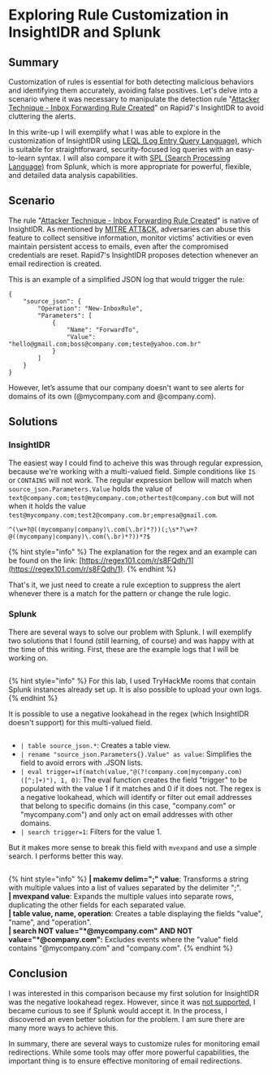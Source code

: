 # Exploring Rule Customization in InsightIDR and Splunk

## Summary

Customization of rules is essential for both detecting malicious behaviors and identifying them accurately, avoiding false positives. Let's delve into a scenario where it was necessary to manipulate the detection rule "[Attacker Technique - Inbox Forwarding Rule Created](https://docs.rapid7.com/insightidr/cloud-service-activity/)" on Rapid7's InsightIDR to avoid cluttering the alerts.

In this write-up I will exemplify what I was able to explore in the customization of InsightIDR using [LEQL (Log Entry Query Language)](https://docs.rapid7.com/insightidr/components-for-building-a-query/), which is suitable for straightforward, security-focused log queries with an easy-to-learn syntax. I will also compare it with [SPL (Search Processing Language)](https://docs.splunk.com/Splexicon:SPL) from Splunk, which is more appropriate for powerful, flexible, and detailed data analysis capabilities.

## Scenario

The rule "[Attacker Technique - Inbox Forwarding Rule Created](https://docs.rapid7.com/insightidr/cloud-service-activity/)" is native of InsightIDR. As mentioned by [MITRE ATT\&CK](https://attack.mitre.org/techniques/T1114/003/), adversaries can abuse this feature to collect sensitive information, monitor victims' activities or even maintain persistent access to emails, even after the compromised credentials are reset. Rapid7's InsightIDR proposes detection whenever an email redirection is created. 

This is an example of a simplified JSON log that would trigger the rule:

<pre><code>{
    "source_json": {
        "Operation": "New-InboxRule",
        "Parameters": [
            {
                "Name": "ForwardTo",
                "Value": "hello@gmail.com;boss@company.com;teste@yahoo.com.br"
            }
        ]
    }
}
</code></pre>

However, let’s assume that our company doesn't want to see alerts for domains of its own (@mycompany.com and @company.com).

## Solutions

### InsightIDR

The easiest way I could find to acheive this was through regular expression, because we're working with a multi-valued field. Simple conditions like `IS` or `CONTAINS` will not work. The regular expression bellow will match when `source_json.Parameters.Value` holds the value of `text@company.com;test@mycompany.com;othertest@company.com` but will not when it holds the value `test@mycompany.com;test2@company.com.br;empresa@gmail.com`.

<pre class="language-regex"><code class="lang-regex">^(\w+?@((mycompany|company)\.com(\.br)*?))(;\s*?\w+?@((mycompany|company)\.com(\.br)*?))*?$</code></pre>

{% hint style="info" %}
The explanation for the regex and an example can be found on the link: [https://regex101.com/r/s8FQdh/1](https://regex101.com/r/s8FQdh/1).
{% endhint %}

That's it, we just need to create a rule exception to suppress the alert whenever there is a match for the pattern or change the rule logic.

### Splunk

There are several ways to solve our problem with Splunk. I will exemplify two solutions that I found (still learning, of course) and was happy with at the time of this writing. First, these are the example logs that I will be working on.

<figure><img src="../.gitbook/assets/image.png" alt=""><figcaption></figcaption></figure>

{% hint style="info" %}
For this lab, I used TryHackMe rooms that contain Splunk instances already set up. It is also possible to upload your own logs.
{% endhint %}

It is possible to use a negative lookahead in the regex (which InsightIDR doesn't support) for this multi-valued field.

<figure><img src="../.gitbook/assets/image (1).png" alt=""><figcaption></figcaption></figure>

- `| table source_json.*`: Creates a table view.
- `| rename "source_json.Parameters{}.Value" as value`: Simplifies the field to avoid errors with .JSON lists.
- `| eval trigger=if(match(value,"@(?!company.com|mycompany.com)([^;]+)"), 1, 0)`: The eval function creates the field "trigger" to be populated with the value 1 if it matches and 0 if it does not. The regex is a negative lookahead, which will identify or filter out email addresses that belong to specific domains (in this case, "company.com" or "mycompany.com") and only act on email addresses with other domains.
- `| search trigger=1`: Filters for the value 1.

But it makes more sense to break this field with `mvexpand` and use a simple search. I performs better this way.

<figure><img src="../.gitbook/assets/image (2).png" alt=""><figcaption></figcaption></figure>

{% hint style="info" %}
**| makemv delim=";" value**: Transforms a string with multiple values into a list of values separated by the delimiter ";".\
**| mvexpand value**: Expands the multiple values into separate rows, duplicating the other fields for each separated value.\
**| table value, name, operation**: Creates a table displaying the fields "value", "name", and "operation".\
**| search NOT value="\*@mycompany.com" AND NOT value="\*@company.com":** Excludes events where the "value" field contains "@mycompany.com" and "company.com".
{% endhint %}

## Conclusion

I was interested in this comparison because my first solution for InsightIDR was the negative lookahead regex. However, since it was [not supported](https://docs.rapid7.com/insightidr/ls-glossary/#r), I became curious to see if Splunk would accept it. In the process, I discovered an even better solution for the problem. I am sure there are many more ways to achieve this.

In summary, there are several ways to customize rules for monitoring email redirections. While some tools may offer more powerful capabilities, the important thing is to ensure effective monitoring of email redirections.

